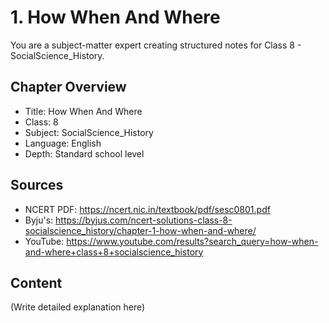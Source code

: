 # 1. How When And Where

You are a subject-matter expert creating structured notes for Class 8 - SocialScience_History.

## Chapter Overview
- Title: How When And Where
- Class: 8
- Subject: SocialScience_History
- Language: English
- Depth: Standard school level

## Sources
- NCERT PDF: https://ncert.nic.in/textbook/pdf/sesc0801.pdf
- Byju's: https://byjus.com/ncert-solutions-class-8-socialscience_history/chapter-1-how-when-and-where/
- YouTube: https://www.youtube.com/results?search_query=how-when-and-where+class+8+socialscience_history

## Content
(Write detailed explanation here)
